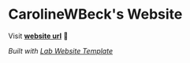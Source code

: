 
# CarolineWBeck's Website

Visit **[website url](#)** 🚀

_Built with [Lab Website Template](https://greene-lab.gitbook.io/lab-website-template-docs)_

